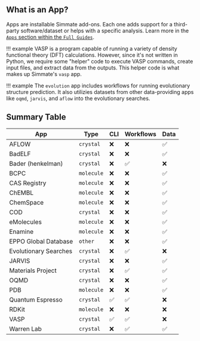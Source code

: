 
## What is an App?

Apps are installable Simmate add-ons. Each one adds support for a third-party software/dataset or helps with a specific analysis. Learn more in the [`Apps` section within the `Full Guides`](/full_guides/apps/basic_use.md).

!!! example
    VASP is a program capable of running a variety of density functional theory (DFT) calculations. However, since it's not written in Python, we require some "helper" code to execute VASP commands, create input files, and extract data from the outputs. This helper code is what makes up Simmate's `vasp` app.

!!! example
    The `evolution` app includes workflows for running evolutionary structure prediction. It also utilizies datasets from other data-providing apps like `oqmd`, `jarvis`, and `aflow` into the evolutionary searches.

## Summary Table

| App                   | Type       | CLI                | Workflows          | Data               |
| --------------------- | ---------- | ------------------ | ------------------ | ------------------ |
| AFLOW                 | `crystal`  | :x:                | :x:                | :white_check_mark: |
| BadELF                | `crystal`  | :x:                | :x:                | :white_check_mark: |
| Bader (henkelman)     | `crystal`  | :x:                | :white_check_mark: | :x:                |
| BCPC                  | `molecule` | :x:                | :x:                | :white_check_mark: |
| CAS Registry          | `molecule` | :x:                | :x:                | :white_check_mark: |
| ChEMBL                | `molecule` | :x:                | :x:                | :white_check_mark: |
| ChemSpace             | `molecule` | :x:                | :x:                | :white_check_mark: |
| COD                   | `crystal`  | :x:                | :x:                | :white_check_mark: |
| eMolecules            | `molecule` | :x:                | :x:                | :white_check_mark: |
| Enamine               | `molecule` | :x:                | :x:                | :white_check_mark: |
| EPPO Global Database  | `other`    | :x:                | :x:                | :white_check_mark: |
| Evolutionary Searches | `crystal`  | :x:                | :white_check_mark: | :x:                |
| JARVIS                | `crystal`  | :x:                | :x:                | :white_check_mark: |
| Materials Project     | `crystal`  | :x:                | :white_check_mark: | :white_check_mark: |
| OQMD                  | `crystal`  | :x:                | :x:                | :white_check_mark: |
| PDB                   | `molecule` | :x:                | :x:                | :white_check_mark: |
| Quantum Espresso      | `crystal`  | :white_check_mark: | :white_check_mark: | :x:                |
| RDKit                 | `molecule` | :x:                | :x:                | :x:                |
| VASP                  | `crystal`  | :white_check_mark: | :white_check_mark: | :x:                |
| Warren Lab            | `crystal`  | :x:                | :white_check_mark: | :white_check_mark: |
